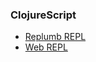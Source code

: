 ### ClojureScript

* [Replumb REPL](https://clojurescript.io)
* [Web REPL](http://clojurescript.net)
